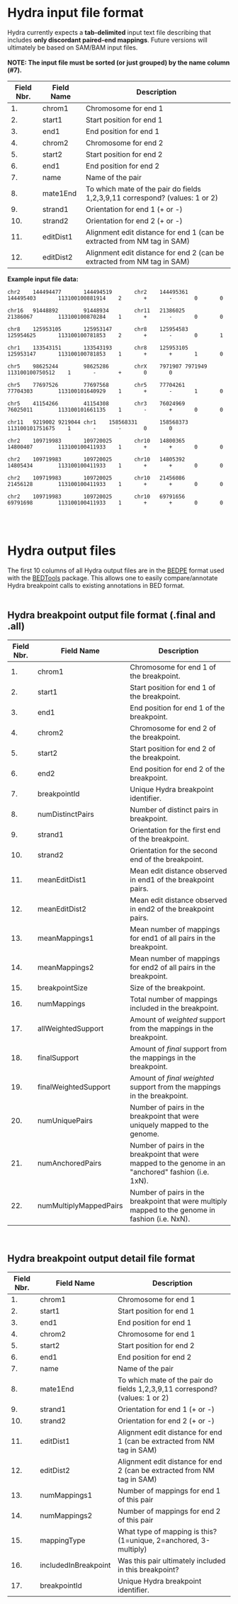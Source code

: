 

<br>
<h1>Hydra input file format</h1>
Hydra currently expects a <b>tab-delimited</b> input text file describing that includes <b>only discordant paired-end mappings</b>.  Future versions will ultimately be based on SAM/BAM input files.<br>
<br>
<b>NOTE: The input file must be sorted (or just grouped) by the name column (#7).</b>

<table><thead><th> <b>Field Nbr.</b> </th><th> <b>Field Name</b> </th><th> <b>Description</b> </th></thead><tbody>
<tr><td> 1.                </td><td> chrom1            </td><td> Chromosome for end 1 </td></tr>
<tr><td> 2.                </td><td> start1            </td><td> Start position for end 1 </td></tr>
<tr><td> 3.                </td><td> end1              </td><td> End position for end 1 </td></tr>
<tr><td> 4.                </td><td> chrom2            </td><td> Chromosome for end 2 </td></tr>
<tr><td> 5.                </td><td> start2            </td><td> Start position for end 2 </td></tr>
<tr><td> 6.                </td><td> end1              </td><td> End position for end 2 </td></tr>
<tr><td> 7.                </td><td> name              </td><td> Name of the pair   </td></tr>
<tr><td> 8.                </td><td> mate1End          </td><td> To which mate of the pair do fields 1,2,3,9,11 correspond? (values: 1 or 2) </td></tr>
<tr><td> 9.                </td><td> strand1           </td><td> Orientation for end 1 (+ or -) </td></tr>
<tr><td> 10.               </td><td> strand2           </td><td> Orientation for end 2 (+ or -) </td></tr>
<tr><td> 11.               </td><td> editDist1         </td><td> Alignment edit distance for end 1 (can be extracted from NM tag in SAM) </td></tr>
<tr><td> 12.               </td><td> editDist2         </td><td> Alignment edit distance for end 2 (can be extracted from NM tag in SAM) </td></tr></tbody></table>

<b>Example input file data:</b>
<pre><code>chr2    144494477       144494519       chr2    144495361       144495403       113100100881914    2       +       -       0       0       <br>
chr16   91448892        91448934        chr11   21386025        21386067        113100100870284    1       +       -       0       0       <br>
chr8    125953105       125953147       chr8    125954583       125954625       113100100781853    2       +       -       0       1       <br>
chr1    133543151       133543193       chr8    125953105       125953147       113100100781853    1       +       +       1       0       <br>
chr5    98625244        98625286        chrX    7971907 7971949 113100100750512    1       -       +       0       0       <br>
chr5    77697526        77697568        chr5    77704261        77704303        113100101640929    1       +       -       1       0       <br>
chr5    41154266        41154308        chr3    76024969        76025011        113100101661135    1       -       +       0       0       <br>
chr11   9219002 9219044 chr1    158568331       158568373       113100101751675    1       -       -       0       0       <br>
chr2    109719983       109720025       chr10   14800365        14800407        113100100411933    1       +       +       0       0       <br>
chr2    109719983       109720025       chr10   14805392        14805434        113100100411933    1       +       +       0       0       <br>
chr2    109719983       109720025       chr10   21456086        21456128        113100100411933    1       +       +       0       0       <br>
chr2    109719983       109720025       chr10   69791656        69791698        113100100411933    1       +       +       0       0<br>
</code></pre>


<br>
<h1>Hydra output files</h1>
The first 10 columns of all Hydra output files are in the <a href='http://code.google.com/p/bedtools/wiki/FileFormats#BEDPE_%28Paired-end_BED%29_format'>BEDPE</a> format used with the <a href='http://code.google.com/p/bedtools'>BEDTools</a> package.  This allows one to easily compare/annotate Hydra breakpoint calls to existing annotations in BED format.<br>
<br>
<h2>Hydra breakpoint output file format (.final and .all)</h2>

<table><thead><th> <b>Field Nbr.</b> </th><th> <b>Field Name</b> </th><th> <b>Description</b> </th></thead><tbody>
<tr><td> 1.                </td><td> chrom1            </td><td> Chromosome for end 1 of the breakpoint. </td></tr>
<tr><td> 2.                </td><td> start1            </td><td> Start position for end 1 of the breakpoint. </td></tr>
<tr><td> 3.                </td><td> end1              </td><td> End position for end 1 of the breakpoint. </td></tr>
<tr><td> 4.                </td><td> chrom2            </td><td> Chromosome for end 2 of the breakpoint. </td></tr>
<tr><td> 5.                </td><td> start2            </td><td> Start position for end 2 of the breakpoint. </td></tr>
<tr><td> 6.                </td><td> end2              </td><td> End position for end 2 of the breakpoint. </td></tr>
<tr><td> 7.                </td><td> breakpointId      </td><td> Unique Hydra breakpoint identifier. </td></tr>
<tr><td> 8.                </td><td> numDistinctPairs  </td><td> Number of distinct pairs in breakpoint. </td></tr>
<tr><td> 9.                </td><td> strand1           </td><td> Orientation for the first end of the breakpoint. </td></tr>
<tr><td> 10.               </td><td> strand2           </td><td> Orientation for the second end of the breakpoint. </td></tr>
<tr><td> 11.               </td><td> meanEditDist1     </td><td> Mean edit distance observed in end1 of the breakpoint pairs. </td></tr>
<tr><td> 12.               </td><td> meanEditDist2     </td><td> Mean edit distance observed in end2 of the breakpoint pairs. </td></tr>
<tr><td> 13.               </td><td> meanMappings1     </td><td> Mean number of mappings for end1 of all pairs in the breakpoint. </td></tr>
<tr><td> 14.               </td><td> meanMappings2     </td><td> Mean number of mappings for end2 of all pairs in the breakpoint. </td></tr>
<tr><td> 15.               </td><td> breakpointSize    </td><td> Size of the breakpoint. </td></tr>
<tr><td> 16.               </td><td> numMappings       </td><td> Total number of mappings included in the breakpoint. </td></tr>
<tr><td> 17.               </td><td> allWeightedSupport </td><td> Amount of <i>weighted</i> support from the mappings in the breakpoint. </td></tr>
<tr><td> 18.               </td><td> finalSupport      </td><td> Amount of <i>final</i> support from the mappings in the breakpoint. </td></tr>
<tr><td> 19.               </td><td> finalWeightedSupport </td><td> Amount of <i>final weighted</i> support from the mappings in the breakpoint. </td></tr>
<tr><td> 20.               </td><td> numUniquePairs    </td><td> Number of pairs in the breakpoint that were uniquely mapped to the genome. </td></tr>
<tr><td> 21.               </td><td> numAnchoredPairs  </td><td> Number of pairs in the breakpoint that were mapped to the genome in an "anchored" fashion (i.e. 1xN). </td></tr>
<tr><td> 22.               </td><td> numMultiplyMappedPairs </td><td> Number of pairs in the breakpoint that were multiply mapped to the genome in fashion (i.e. NxN). </td></tr></tbody></table>



<br>
<h2>Hydra breakpoint output detail file format</h2>


<table><thead><th> <b>Field Nbr.</b> </th><th> <b>Field Name</b> </th><th> <b>Description</b> </th></thead><tbody>
<tr><td> 1.                </td><td> chrom1            </td><td> Chromosome for end 1 </td></tr>
<tr><td> 2.                </td><td> start1            </td><td> Start position for end 1 </td></tr>
<tr><td> 3.                </td><td> end1              </td><td> End position for end 1 </td></tr>
<tr><td> 4.                </td><td> chrom2            </td><td> Chromosome for end 1 </td></tr>
<tr><td> 5.                </td><td> start2            </td><td> Start position for end 2 </td></tr>
<tr><td> 6.                </td><td> end1              </td><td> End position for end 2 </td></tr>
<tr><td> 7.                </td><td> name              </td><td> Name of the pair   </td></tr>
<tr><td> 8.                </td><td> mate1End          </td><td> To which mate of the pair do fields 1,2,3,9,11 correspond? (values: 1 or 2) </td></tr>
<tr><td> 9.                </td><td> strand1           </td><td> Orientation for end 1 (+ or -) </td></tr>
<tr><td> 10.               </td><td> strand2           </td><td> Orientation for end 2 (+ or -) </td></tr>
<tr><td> 11.               </td><td> editDist1         </td><td> Alignment edit distance for end 1 (can be extracted from NM tag in SAM) </td></tr>
<tr><td> 12.               </td><td> editDist2         </td><td> Alignment edit distance for end 2 (can be extracted from NM tag in SAM) </td></tr>
<tr><td> 13.               </td><td> numMappings1      </td><td> Number of mappings for end 1 of this pair </td></tr>
<tr><td> 14.               </td><td> numMappings2      </td><td> Number of mappings for end 2 of this pair </td></tr>
<tr><td> 15.               </td><td> mappingType       </td><td> What type of mapping is this? (1=unique, 2=anchored, 3-multiply) </td></tr>
<tr><td> 16.               </td><td> includedInBreakpoint </td><td> Was this pair ultimately included in this breakpoint? </td></tr>
<tr><td> 17.               </td><td> breakpointId      </td><td> Unique Hydra breakpoint identifier. </td></tr>